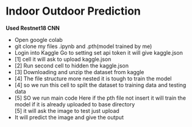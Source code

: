 # Indoor Outdoor Prediction

**Used Restnet18 CNN**

<ul>
<li>Open google colab</li>
<li>git clone my files .ipynb and .pth(model trained by me)</li>
<li>Login into Kaggle Go to setting set api token it will give kaggle.json </li>
<li>[1] cell it will ask to upload kaggle.json </li>
<li>[2] Run second cell to hidden the kaggle.json</li>
<li>[3] Downloading and unzip the dataset from kaggle</li>
<li>[4] The file structure more nested it is tough to train the model</li>
<li>[4] so we run this cell to spilt the dataset to training data and testing data</li>
<li>[5] SO we run main code Here if the pth file not insert it will train the model if it is already uploaded to base directory</li>
<l1>[5] it will ask the image to test just upload</l1>
<li>It will predict the image and give the output</li>
</ul>
